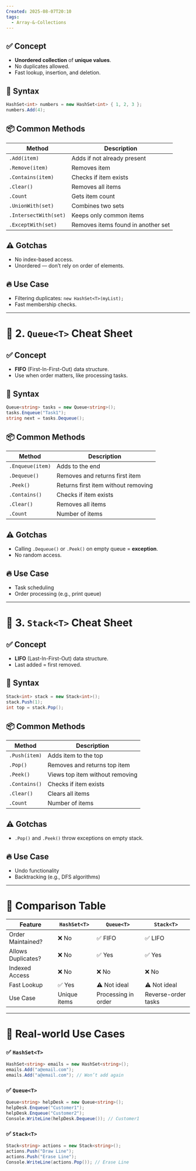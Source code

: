 ```yaml
---
Created: 2025-08-07T20:10
tags:
  - Array-&-Collections
---
```

## ✅ Concept

- **Unordered collection** of **unique values**.
- No duplicates allowed.
- Fast lookup, insertion, and deletion.

## 🧠 Syntax

```C#
HashSet<int> numbers = new HashSet<int> { 1, 2, 3 };
numbers.Add(4);
```

## 📦 Common Methods

|Method|Description|
|---|---|
|`.Add(item)`|Adds if not already present|
|`.Remove(item)`|Removes item|
|`.Contains(item)`|Checks if item exists|
|`.Clear()`|Removes all items|
|`.Count`|Gets item count|
|`.UnionWith(set)`|Combines two sets|
|`.IntersectWith(set)`|Keeps only common items|
|`.ExceptWith(set)`|Removes items found in another set|

## ⚠️ Gotchas

- No index-based access.
- Unordered — don’t rely on order of elements.

## 🔥 Use Case

- Filtering duplicates: `new HashSet<T>(myList);`
- Fast membership checks.

---

# 🧰 2. `Queue<T>` Cheat Sheet

## ✅ Concept

- **FIFO** (First-In-First-Out) data structure.
- Use when order matters, like processing tasks.

## 🧠 Syntax

```C#
Queue<string> tasks = new Queue<string>();
tasks.Enqueue("Task1");
string next = tasks.Dequeue();
```

## 📦 Common Methods

|Method|Description|
|---|---|
|`.Enqueue(item)`|Adds to the end|
|`.Dequeue()`|Removes and returns first item|
|`.Peek()`|Returns first item without removing|
|`.Contains()`|Checks if item exists|
|`.Clear()`|Removes all items|
|`.Count`|Number of items|

## ⚠️ Gotchas

- Calling `.Dequeue()` or `.Peek()` on empty queue = **exception**.
- No random access.

## 🔥 Use Case

- Task scheduling
- Order processing (e.g., print queue)

---

# 🧱 3. `Stack<T>` Cheat Sheet

## ✅ Concept

- **LIFO** (Last-In-First-Out) data structure.
- Last added = first removed.

## 🧠 Syntax

```C#
Stack<int> stack = new Stack<int>();
stack.Push(1);
int top = stack.Pop();
```

## 📦 Common Methods

|Method|Description|
|---|---|
|`.Push(item)`|Adds item to the top|
|`.Pop()`|Removes and returns top item|
|`.Peek()`|Views top item without removing|
|`.Contains()`|Checks if item exists|
|`.Clear()`|Clears all items|
|`.Count`|Number of items|

## ⚠️ Gotchas

- `.Pop()` and `.Peek()` throw exceptions on empty stack.

## 🔥 Use Case

- Undo functionality
- Backtracking (e.g., DFS algorithms)

---

# 🔄 Comparison Table

|Feature|`HashSet<T>`|`Queue<T>`|`Stack<T>`|
|---|---|---|---|
|Order Maintained?|❌ No|✅ FIFO|✅ LIFO|
|Allows Duplicates?|❌ No|✅ Yes|✅ Yes|
|Indexed Access|❌ No|❌ No|❌ No|
|Fast Lookup|✅ Yes|⚠️ Not ideal|⚠️ Not ideal|
|Use Case|Unique items|Processing in order|Reverse-order tasks|

---

# 🧪 Real-world Use Cases

### ✅ `HashSet<T>`

```C#
HashSet<string> emails = new HashSet<string>();
emails.Add("a@email.com");
emails.Add("a@email.com"); // Won’t add again
```

### ✅ `Queue<T>`

```C#
Queue<string> helpDesk = new Queue<string>();
helpDesk.Enqueue("Customer1");
helpDesk.Enqueue("Customer2");
Console.WriteLine(helpDesk.Dequeue()); // Customer1
```

### ✅ `Stack<T>`

```C#
Stack<string> actions = new Stack<string>();
actions.Push("Draw Line");
actions.Push("Erase Line");
Console.WriteLine(actions.Pop()); // Erase Line
```